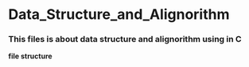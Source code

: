 # Data_Structure_and_Alignorithm

### This files is about data structure and alignorithm using in C

**file structure**



